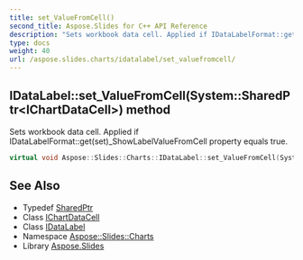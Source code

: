 ```yaml
---
title: set_ValueFromCell()
second_title: Aspose.Slides for C++ API Reference
description: "Sets workbook data cell. Applied if IDataLabelFormat::get(set)_ShowLabelValueFromCell property equals true."
type: docs
weight: 40
url: /aspose.slides.charts/idatalabel/set_valuefromcell/
---
```

## IDataLabel::set_ValueFromCell(System::SharedPtr\<IChartDataCell\>) method


Sets workbook data cell. Applied if IDataLabelFormat::get(set)_ShowLabelValueFromCell property equals true.

```cpp
virtual void Aspose::Slides::Charts::IDataLabel::set_ValueFromCell(System::SharedPtr<IChartDataCell> value)=0
```

## See Also

* Typedef [SharedPtr](../../../system/sharedptr/)
* Class [IChartDataCell](../../ichartdatacell/)
* Class [IDataLabel](../)
* Namespace [Aspose::Slides::Charts](../../)
* Library [Aspose.Slides](../../../)